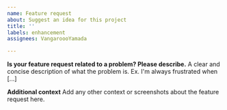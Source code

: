 ```yaml
---
name: Feature request
about: Suggest an idea for this project
title: ''
labels: enhancement
assignees: VangaroooYamada

---
```


**Is your feature request related to a problem? Please describe.**
A clear and concise description of what the problem is. Ex. I'm always frustrated when [...]

**Additional context**
Add any other context or screenshots about the feature request here.
